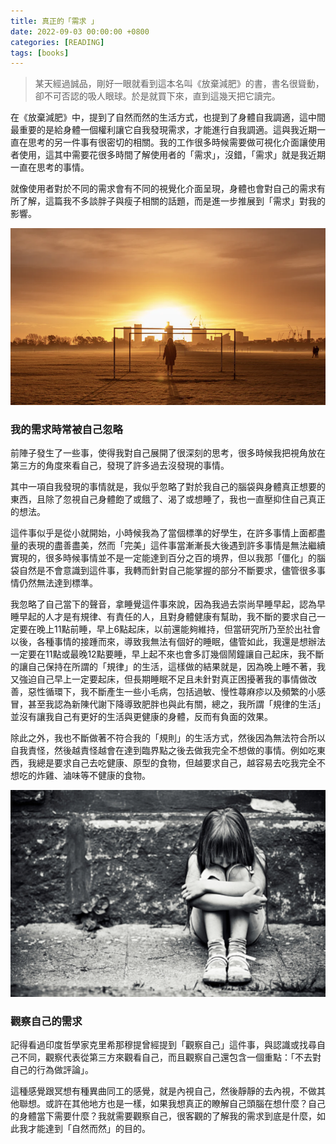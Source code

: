 ```yaml
---
title: 真正的「需求 」
date: 2022-09-03 00:00:00 +0800
categories: [READING]
tags: [books]
---
```


> 某天經過誠品，剛好一眼就看到這本名叫《放棄減肥》的書，書名很聳動，卻不可否認的吸人眼球。於是就買下來，直到這幾天把它讀完。

在《放棄減肥》中，提到了自然而然的生活方式，也提到了身體自我調適，這中間最重要的是給身體一個權利讓它自我發現需求，才能進行自我調適。這與我近期一直在思考的另一件事有很密切的相關。我的工作很多時候需要做可視化介面讓使用者使用，這其中需要花很多時間了解使用者的「需求」，沒錯，「需求」就是我近期一直在思考的事情。

就像使用者對於不同的需求會有不同的視覺化介面呈現，身體也會對自己的需求有所了解，這篇我不多談胖子與瘦子相關的話題，而是進一步推展到「需求」對我的影響。

![](/images/ground_sun.png)

### **我的需求時常被自己忽略**

前陣子發生了一些事，使得我對自己展開了很深刻的思考，很多時候我把視角放在第三方的角度來看自己，發現了許多過去沒發現的事情。

其中一項自我發現的事情就是，我似乎忽略了對於我自己的腦袋與身體真正想要的東西，且除了忽視自己身體飽了或餓了、渴了或想睡了，我也一直壓抑住自己真正的想法。

這件事似乎是從小就開始，小時候我為了當個標準的好學生，在許多事情上面都盡量的表現的盡善盡美，然而「完美」這件事當漸漸長大後遇到許多事情是無法繼續實現的，很多時候事情並不是一定能達到百分之百的境界，但以我那「僵化」的腦袋自然是不會意識到這件事，我轉而針對自己能掌握的部分不斷要求，儘管很多事情仍然無法達到標準。

我忽略了自己當下的聲音，拿睡覺這件事來說，因為我過去崇尚早睡早起，認為早睡早起的人才是有規律、有責任的人，且對身體健康有幫助，我不斷的要求自己一定要在晚上11點前睡，早上6點起床，以前還能夠維持，但當研究所乃至於出社會以後，各種事情的接踵而來，導致我無法有個好的睡眠，儘管如此，我還是想辦法一定要在11點或最晚12點要睡，早上起不來也會多訂幾個鬧鐘讓自己起床，我不斷的讓自己保持在所謂的「規律」的生活，這樣做的結果就是，因為晚上睡不著，我又強迫自己早上一定要起床，但長期睡眠不足且未針對真正困擾著我的事情做改善，惡性循環下，我不斷產生一些小毛病，包括過敏、慢性蕁麻疹以及頻繁的小感冒，甚至我認為新陳代謝下降導致肥胖也與此有關，總之，我所謂「規律的生活」並沒有讓我自己有更好的生活與更健康的身體，反而有負面的效果。

除此之外，我也不斷做著不符合我的「規則」的生活方式，然後因為無法符合所以自我責怪，然後越責怪越會在達到臨界點之後去做我完全不想做的事情。例如吃東西，我總是要求自己去吃健康、原型的食物，但越要求自己，越容易去吃我完全不想吃的炸雞、滷味等不健康的食物。

![](/images/girl_sit_ground.png)

### **觀察自己的需求**

記得看過印度哲學家克里希那穆提曾經提到「觀察自己」這件事，與認識或找尋自己不同，觀察代表從第三方來觀看自己，而且觀察自己還包含一個重點：「不去對自己的行為做評論」。

這種感覺跟冥想有種異曲同工的感覺，就是內視自己，然後靜靜的去內視，不做其他聯想。或許在其他地方也是一樣，如果我想真正的瞭解自己頭腦在想什麼？自己的身體當下需要什麼？我就需要觀察自己，很客觀的了解我的需求到底是什麼，如此我才能達到「自然而然」的目的。
